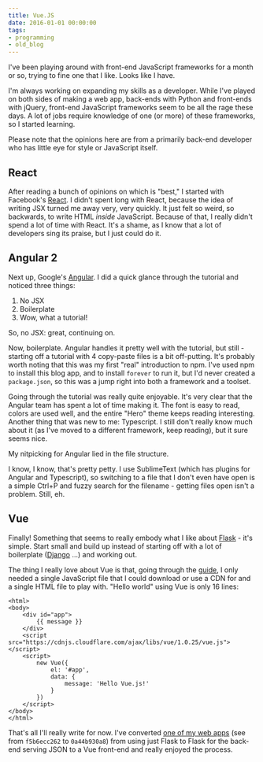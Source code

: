 ```yaml
---
title: Vue.JS
date: 2016-01-01 00:00:00
tags:
- programming
- old_blog
---
```


I've been playing around with front-end JavaScript frameworks for a month or so, trying to fine one that I like. Looks like I have.

<!-- more -->

I'm always working on expanding my skills as a developer. While I've played on both sides of making a web app, back-ends with Python and front-ends with jQuery, front-end JavaScript frameworks seem to be all the rage these days. A lot of jobs require knowledge of one (or more) of these frameworks, so I started learning.

Please note that the opinions here are from a primarily back-end developer who has little eye for style or JavaScript itself.

## React

After reading a bunch of opinions on which is "best," I started with Facebook's [React](https://facebook.github.io/react/). I didn't spent long with React, because the idea of writing JSX turned me away very, very quickly. It just felt so weird, so backwards, to write HTML *inside* JavaScript. Because of that, I really didn't spend a lot of time with React. It's a shame, as I know that a lot of developers sing its praise, but I just could do it.

## Angular 2

Next up, Google's [Angular](https://angular.io/). I did a quick glance through the tutorial and noticed three things:

1. No JSX
2. Boilerplate
3. Wow, what a tutorial!

So, no JSX: great, continuing on.

Now, boilerplate. Angular handles it pretty well with the tutorial, but still - starting off a tutorial with 4 copy-paste files is a bit off-putting. It's probably worth noting that this was my first "real" introduction to npm. I've used npm to install this blog app, and to install `forever` to run it, but I'd never created a `package.json`, so this was a jump right into both a framework and a toolset.

Going through the tutorial was really quite enjoyable. It's very clear that the Angular team has spent a lot of time making it. The font is easy to read, colors are used well, and the entire "Hero" theme keeps reading interesting. Another thing that was new to me: Typescript. I still don't really know much about it (as I've moved to a different framework, keep reading), but it sure seems nice.

My nitpicking for Angular lied in the file structure.

I know, I know, that's pretty petty. I use SublimeText (which has plugins for Angular and Typescript), so switching to a file that I don't even have open is a simple Ctrl+P and fuzzy search for the filename - getting files open isn't a problem. Still, eh.

## Vue

Finally! Something that seems to really embody what I like about [Flask](http://flask.pocoo.org/) - it's simple. Start small and build up instead of starting off with a lot of boilerplate ([Django](https://www.djangoproject.com/) ...) and working out.

The thing I really love about Vue is that, going through the [guide](https://vuejs.org/guide/installation.html), I only needed a single JavaScript file that I could download or use a CDN for and a single HTML file to play with. "Hello world" using Vue is only 16 lines:

```language-html
<html>
<body>
    <div id="app">
        {{ message }}
    </div>
    <script src="https://cdnjs.cloudflare.com/ajax/libs/vue/1.0.25/vue.js"></script>
    <script>
        new Vue({
            el: '#app',
            data: {
                message: 'Hello Vue.js!'
            }
        })
    </script>
</body>
</html>
```

That's all I'll really write for now. I've converted [one of my web apps](https://git.celeodor.com/Celeo/ASOIAF_roller/commits/master) (see from `f5b6ecc262` to `0a44b930a8`) from using just Flask to Flask for the back-end serving JSON to a Vue front-end and really enjoyed the process.
